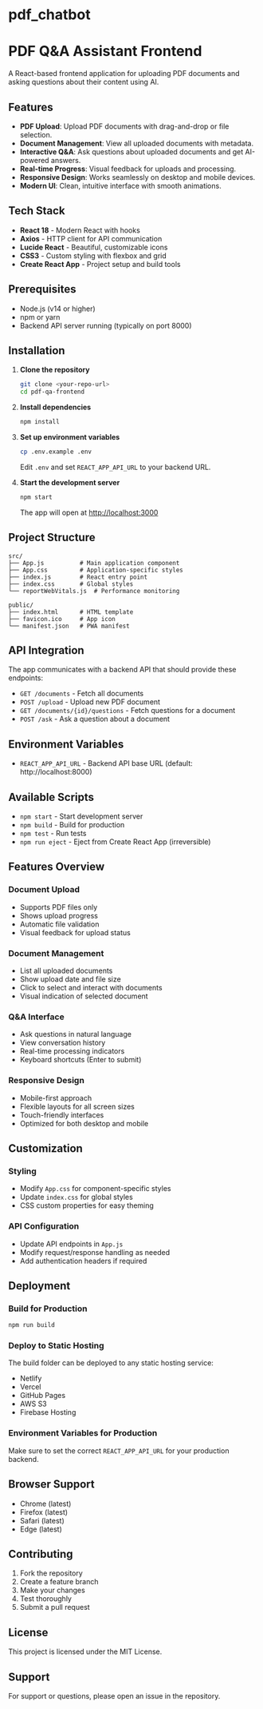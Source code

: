 # pdf_chatbot 
# PDF Q&A Assistant Frontend

A React-based frontend application for uploading PDF documents and asking questions about their content using AI.

## Features

- **PDF Upload**: Upload PDF documents with drag-and-drop or file selection.
- **Document Management**: View all uploaded documents with metadata.
- **Interactive Q&A**: Ask questions about uploaded documents and get AI-powered answers.
- **Real-time Progress**: Visual feedback for uploads and processing.
- **Responsive Design**: Works seamlessly on desktop and mobile devices.
- **Modern UI**: Clean, intuitive interface with smooth animations.

## Tech Stack

- **React 18** - Modern React with hooks
- **Axios** - HTTP client for API communication
- **Lucide React** - Beautiful, customizable icons
- **CSS3** - Custom styling with flexbox and grid
- **Create React App** - Project setup and build tools

## Prerequisites

- Node.js (v14 or higher)
- npm or yarn
- Backend API server running (typically on port 8000)

## Installation

1. **Clone the repository**
   ```bash
   git clone <your-repo-url>
   cd pdf-qa-frontend
   ```

2. **Install dependencies**
   ```bash
   npm install
   ```

3. **Set up environment variables**
   ```bash
   cp .env.example .env
   ```
   Edit `.env` and set `REACT_APP_API_URL` to your backend URL.

4. **Start the development server**
   ```bash
   npm start
   ```

   The app will open at [http://localhost:3000](http://localhost:3000)

## Project Structure

```
src/
├── App.js          # Main application component
├── App.css         # Application-specific styles
├── index.js        # React entry point
├── index.css       # Global styles
└── reportWebVitals.js  # Performance monitoring

public/
├── index.html      # HTML template
├── favicon.ico     # App icon
└── manifest.json   # PWA manifest
```

## API Integration

The app communicates with a backend API that should provide these endpoints:

- `GET /documents` - Fetch all documents
- `POST /upload` - Upload new PDF document
- `GET /documents/{id}/questions` - Fetch questions for a document
- `POST /ask` - Ask a question about a document

## Environment Variables

- `REACT_APP_API_URL` - Backend API base URL (default: http://localhost:8000)

## Available Scripts

- `npm start` - Start development server
- `npm build` - Build for production
- `npm test` - Run tests
- `npm run eject` - Eject from Create React App (irreversible)

## Features Overview

### Document Upload
- Supports PDF files only
- Shows upload progress
- Automatic file validation
- Visual feedback for upload status

### Document Management
- List all uploaded documents
- Show upload date and file size
- Click to select and interact with documents
- Visual indication of selected document

### Q&A Interface
- Ask questions in natural language
- View conversation history
- Real-time processing indicators
- Keyboard shortcuts (Enter to submit)

### Responsive Design
- Mobile-first approach
- Flexible layouts for all screen sizes
- Touch-friendly interfaces
- Optimized for both desktop and mobile

## Customization

### Styling
- Modify `App.css` for component-specific styles
- Update `index.css` for global styles
- CSS custom properties for easy theming

### API Configuration
- Update API endpoints in `App.js`
- Modify request/response handling as needed
- Add authentication headers if required

## Deployment

### Build for Production
```bash
npm run build
```

### Deploy to Static Hosting
The build folder can be deployed to any static hosting service:
- Netlify
- Vercel
- GitHub Pages
- AWS S3
- Firebase Hosting

### Environment Variables for Production
Make sure to set the correct `REACT_APP_API_URL` for your production backend.

## Browser Support

- Chrome (latest)
- Firefox (latest)
- Safari (latest)
- Edge (latest)

## Contributing

1. Fork the repository
2. Create a feature branch
3. Make your changes
4. Test thoroughly
5. Submit a pull request

## License

This project is licensed under the MIT License.

## Support

For support or questions, please open an issue in the repository.
